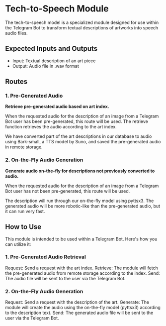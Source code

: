 # Tech-to-Speech Module
The tech-to-speech model is a specialized module designed for use within the Telegram Bot to transform textual descriptions of artworks into speech audio files.


## Expected Inputs and Outputs

- Input: Textual description of an art piece
- Output: Audio file in .wav format


## Routes

### 1. Pre-Generated Audio
**Retrieve pre-generated audio based on art index.**

When the requested audio for the description of an image from a Telegram Bot user has been pre-generated, this route will be used. The retrieve function retrieves the audio according to the art index.

We have converted part of the art descriptions in our database to audio using Bark-small, a TTS model by Suno, and saved the pre-generated audio in remote storage.

### 2. On-the-Fly Audio Generation
**Generate audio on-the-fly for descriptions not previously converted to audio.**

When the requested audio for the description of an image from a Telegram Bot user has not been pre-generated, this route will be used.

The description will run through our on-the-fly model using pyttsx3. The generated audio will be more robotic-like than the pre-generated audio, but it can run very fast.


## How to Use
This module is intended to be used within a Telegram Bot. Here's how you can utilize it:

### 1. Pre-Generated Audio Retrieval
Request: Send a request with the art index.
Retrieve: The module will fetch the pre-generated audio from remote storage according to the index.
Send: The audio file will be sent to the user via the Telegram Bot.

### 2. On-the-Fly Audio Generation
Request: Send a request with the description of the art.
Generate: The module will create the audio using the on-the-fly model (pyttsx3) according to the description text.
Send: The generated audio file will be sent to the user via the Telegram Bot.
